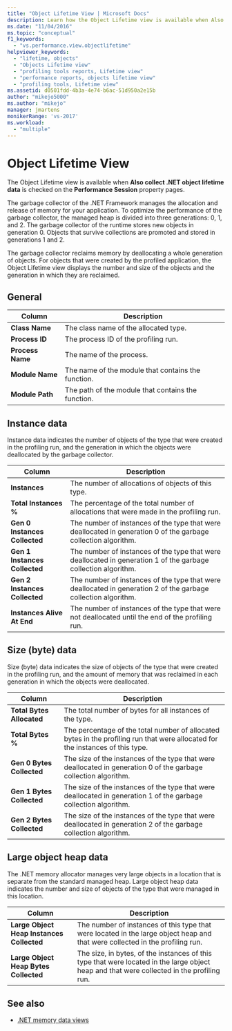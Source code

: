 ```yaml
---
title: "Object Lifetime View | Microsoft Docs"
description: Learn how the Object Lifetime view is available when Also collect .NET object lifetime data is checked on the Performance Session property pages.
ms.date: "11/04/2016"
ms.topic: "conceptual"
f1_keywords:
  - "vs.performance.view.objectlifetime"
helpviewer_keywords:
  - "lifetime, objects"
  - "Objects Lifetime view"
  - "profiling tools reports, Lifetime view"
  - "performance reports, objects lifetime view"
  - "profiling tools, Lifetime view"
ms.assetid: d0501fdd-4b3a-4e74-b6ac-51d950a2e15b
author: "mikejo5000"
ms.author: "mikejo"
manager: jmartens
monikerRange: 'vs-2017'
ms.workload:
  - "multiple"
---
```

# Object Lifetime View
The Object Lifetime view is available when **Also collect .NET object lifetime data** is checked on the **Performance Session** property pages.

 The garbage collector of the .NET Framework manages the allocation and release of memory for your application. To optimize the performance of the garbage collector, the managed heap is divided into three generations: 0, 1, and 2. The  garbage collector of the runtime stores new objects in generation 0. Objects that survive collections are promoted and stored in generations 1 and 2.

 The garbage collector reclaims memory by deallocating a whole generation of objects. For objects that were created by the profiled application, the Object Lifetime view displays the number and size of the objects and the generation in which they are reclaimed.

## General

|Column|Description|
|------------|-----------------|
|**Class Name**|The class name of the allocated type.|
|**Process ID**|The process ID of the profiling run.|
|**Process Name**|The name of the process.|
|**Module Name**|The name of the module that contains the function.|
|**Module Path**|The path of the module that contains the function.|

## Instance data
 Instance data indicates the number of objects of the type that were created in the profiling run, and the generation in which the objects were deallocated by the garbage collector.

|Column|Description|
|------------|-----------------|
|**Instances**|The number of allocations of objects of this type.|
|**Total Instances %**|The percentage of the total number of allocations that were made in the profiling run.|
|**Gen 0 Instances Collected**|The number of instances of the type that were deallocated in generation 0 of the garbage collection algorithm.|
|**Gen 1 Instances Collected**|The number of instances of the type that were deallocated in generation 1 of the garbage collection algorithm.|
|**Gen 2 Instances Collected**|The number of instances of the type that were deallocated in generation 2 of the garbage collection algorithm.|
|**Instances Alive At End**|The number of instances of the type that were not deallocated until the end of the profiling run.|

## Size (byte) data
 Size (byte) data indicates the size of objects of the type that were created in the profiling run, and the amount of memory that was reclaimed in each generation in which the objects were deallocated.

|Column|Description|
|------------|-----------------|
|**Total Bytes Allocated**|The total number of bytes for all instances of the type.|
|**Total Bytes %**|The percentage of the total number of allocated bytes in the profiling run that were allocated for the instances of this type.|
|**Gen 0 Bytes Collected**|The size of the instances of the type that were deallocated in generation 0 of the garbage collection algorithm.|
|**Gen 1 Bytes Collected**|The size of the instances of the type that were deallocated in generation 1 of the garbage collection algorithm.|
|**Gen 2 Bytes Collected**|The size of the instances of the type that were deallocated in generation 2 of the garbage collection algorithm.|

## Large object heap data
 The .NET memory allocator manages very large objects in a location that is separate from the standard managed heap. Large object heap data indicates the number and size of objects of the type that were managed in this location.

|Column|Description|
|------------|-----------------|
|**Large Object Heap Instances Collected**|The number of instances of this type that were located in the large object heap and that were collected in the profiling run.|
|**Large Object Heap Bytes Collected**|The size, in bytes, of the instances of this type that were located in the large object heap and that were collected in the profiling run.|

## See also
- [.NET memory data views](../profiling/dotnet-memory-data-views.md)
